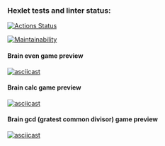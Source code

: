 ### Hexlet tests and linter status:

[![Actions Status](https://github.com/YU-K/python-project-49/workflows/hexlet-check/badge.svg)](https://github.com/YU-K/python-project-49/actions)

[![Maintainability](https://api.codeclimate.com/v1/badges/5ed49bfd27821a0e09c0/maintainability)](https://codeclimate.com/github/YU-K/python-project-49/maintainability)

#### Brain even game preview

[![asciicast](https://asciinema.org/a/4LuMKF4Jpg3G4SO3js4XMm57x.svg)](https://asciinema.org/a/4LuMKF4Jpg3G4SO3js4XMm57x)

#### Brain calc game preview

[![asciicast](https://asciinema.org/a/tkoy70Vd1xjPXEBKSa3gMhyl1.svg)](https://asciinema.org/a/tkoy70Vd1xjPXEBKSa3gMhyl1)

#### Brain gcd (gratest common divisor) game preview

[![asciicast](https://asciinema.org/a/Y7COjs7XlJmIgwbp92CL4vnUu.svg)](https://asciinema.org/a/Y7COjs7XlJmIgwbp92CL4vnUu)